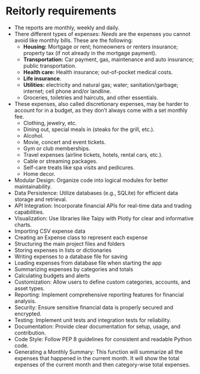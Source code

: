 # Reitorly requirements

* The reports are monthly, weekly and daily.
* There different types of expenses: *Needs* are the expenses you cannot avoid like monthly bills. These are the following:
  * **Housing:** Mortgage or rent; homeowners or renters insurance; property tax (if not already in the mortgage payment).
  * **Transportation:** Car payment, gas, maintenance and auto insurance; public transportation. 
  * **Health care:** Health insurance; out-of-pocket medical costs.
  * **Life insurance**.
  * **Utilities:** electricity and natural gas; water; sanitation/garbage; internet; cell phone and/or landline.
  * Groceries, toiletries and haircuts, and other essentials.
* These expenses, also called discretionary expenses,  may be harder to account for in a budget, as they don’t always come with a set monthly fee.
  * Clothing, jewelry, etc.
  * Dining out, special meals in (steaks for the grill, etc.).
  * Alcohol.
  * Movie, concert and event tickets.
  * Gym or club memberships.
  * Travel expenses (airline tickets, hotels, rental cars, etc.).
  * Cable or streaming packages.
  * Self-care treats like spa visits and pedicures.
  * Home decor.
* Modular Design: Organize code into logical modules for better maintainability.
* Data Persistence: Utilize databases (e.g., SQLite) for efficient data storage and retrieval.
* API Integration: Incorporate financial APIs for real-time data and trading capabilities.
* Visualization: Use libraries like Taipy with Plotly for clear and informative charts.
* Importing CSV expense data
* Creating an Expense class to represent each expense
* Structuring the main project files and folders
* Storing expenses in lists or dictionaries
* Writing expenses to a database file for saving
* Loading expenses from database file when starting the app
* Summarizing expenses by categories and totals
* Calculating budgets and alerts
* Customization: Allow users to define custom categories, accounts, and asset types.
* Reporting: Implement comprehensive reporting features for financial analysis.
* Security: Ensure sensitive financial data is properly secured and encrypted.
* Testing: Implement unit tests and integration tests for reliability.
* Documentation: Provide clear documentation for setup, usage, and contribution.
* Code Style: Follow PEP 8 guidelines for consistent and readable Python code.
* Generating a Monthly Summary: This function will summarize all the expenses that happened in the current month. It will show the total expenses of the current month and then category-wise total expenses.

